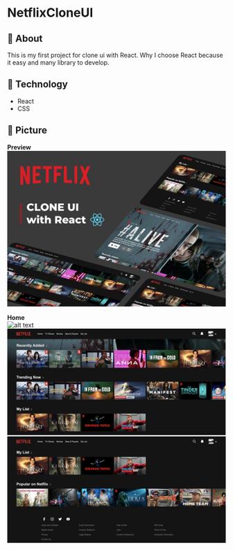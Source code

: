 #  NetflixCloneUI

##  🎯 About
This is my first project for clone ui with React. Why I choose React because it easy and many library to develop.

##  🚀 Technology
- React
- CSS

## 📸 Picture
<b>Preview</b><br>
![alt text](https://github.com/BossKritt/NetflixCloneUI/blob/main/img/Preview.png?raw=true)

<b>Home</b><br>
![alt text](https://github.com/BossKritt/NetflixCloneUI/blob/main/img/Picture.png?raw=true)
![alt text](https://github.com/BossKritt/NetflixCloneUI/blob/main/img/Picture2.png?raw=true)
![alt text](https://github.com/BossKritt/NetflixCloneUI/blob/main/img/Picture3.png?raw=true)
